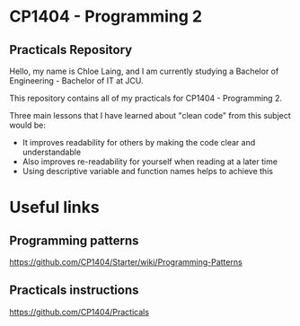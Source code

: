 # CP1404 - Programming 2
## Practicals Repository


Hello, my name is Chloe Laing, and I am currently studying a Bachelor of Engineering - Bachelor of IT at JCU.

This repository contains all of my practicals for CP1404 - Programming 2.

Three main lessons that I have learned about "clean code" from this subject would be:

- It improves readability for others by making the code clear and understandable
- Also improves re-readability for yourself when reading at a later time
- Using descriptive variable and function names helps to achieve this




# Useful links

## Programming patterns
https://github.com/CP1404/Starter/wiki/Programming-Patterns

## Practicals instructions
https://github.com/CP1404/Practicals
